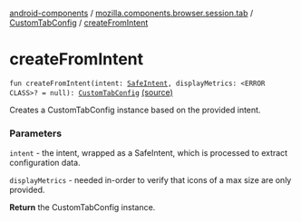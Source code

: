 [android-components](../../index.md) / [mozilla.components.browser.session.tab](../index.md) / [CustomTabConfig](index.md) / [createFromIntent](./create-from-intent.md)

# createFromIntent

`fun createFromIntent(intent: `[`SafeIntent`](../../mozilla.components.support.utils/-safe-intent/index.md)`, displayMetrics: <ERROR CLASS>? = null): `[`CustomTabConfig`](index.md) [(source)](https://github.com/mozilla-mobile/android-components/blob/master/components/browser/session/src/main/java/mozilla/components/browser/session/tab/CustomTabConfig.kt#L88)

Creates a CustomTabConfig instance based on the provided intent.

### Parameters

`intent` - the intent, wrapped as a SafeIntent, which is processed
to extract configuration data.

`displayMetrics` - needed in-order to verify that icons of a max size are only provided.

**Return**
the CustomTabConfig instance.

